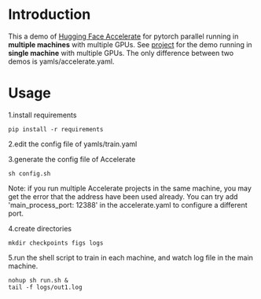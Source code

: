 # Introduction

This a demo of [Hugging Face Accelerate](https://huggingface.co/docs/accelerate/v0.18.0/en/index) for pytorch parallel running in **multiple machines** with multiple GPUs. See [project](https://github.com/zengbocheng/accelerate_parallel) for the demo running in **single machine** with multiple GPUs. The only difference between two demos is yamls/accelerate.yaml.

# Usage

1.install requirements
```shell script
pip install -r requirements
```

2.edit the config file of yamls/train.yaml

3.generate the config file of Accelerate
```shell script
sh config.sh
```
Note: if you run multiple Accelerate projects in the same machine, you may get the error that the address have been used already. You can try add 'main_process_port: 12388' in the accelerate.yaml to configure a different port.

4.create directories
```shell script
mkdir checkpoints figs logs
```

5.run the shell script to train in each machine, and watch log file in the main machine.
```shell script
nohup sh run.sh &
tail -f logs/out1.log
```